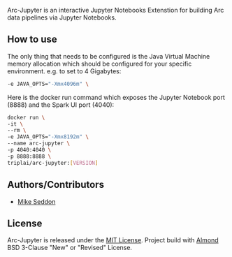 Arc-Jupyter is an interactive Jupyter Notebooks Extenstion for building Arc data pipelines via Jupyter Notebooks.

## How to use

The only thing that needs to be configured is the Java Virtual Machine memory allocation which should be configured for your specific environment. e.g. to set to 4 Gigabytes:

```bash
-e JAVA_OPTS="-Xmx4096m" \
```

Here is the docker run command which exposes the Jupyter Notebook port (8888) and the Spark UI port (4040):

```bash
docker run \
-it \
--rm \
-e JAVA_OPTS="-Xmx8192m" \
--name arc-jupyter \
-p 4040:4040 \
-p 8888:8888 \
triplai/arc-jupyter:[VERSION]
```

## Authors/Contributors

- [Mike Seddon](https://github.com/seddonm1)

## License

Arc-Jupyter is released under the [MIT License](https://opensource.org/licenses/MIT).
Project build with [Almond](https://github.com/almond-sh/almond) BSD 3-Clause "New" or "Revised" License.